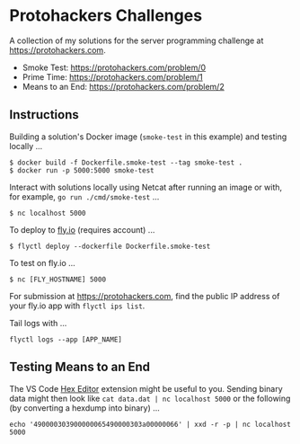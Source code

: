 # Protohackers Challenges

A collection of my solutions for the server programming challenge at https://protohackers.com.

- Smoke Test: https://protohackers.com/problem/0
- Prime Time: https://protohackers.com/problem/1
- Means to an End: https://protohackers.com/problem/2

## Instructions
Building a solution's Docker image (`smoke-test` in this example) and testing locally ...
```
$ docker build -f Dockerfile.smoke-test --tag smoke-test .
$ docker run -p 5000:5000 smoke-test
```

Interact with solutions locally using Netcat after running an image or with, for example, `go run ./cmd/smoke-test` ...
```
$ nc localhost 5000
```

To deploy to [fly.io](https://fly.io/) (requires account) ...
```
$ flyctl deploy --dockerfile Dockerfile.smoke-test
```
To test on fly.io ...
```
$ nc [FLY_HOSTNAME] 5000
```
For submission at https://protohackers.com, find the public IP address of your fly.io app with `flyctl ips list`.

Tail logs with ...
```
flyctl logs --app [APP_NAME]
```
## Testing Means to an End
The VS Code [Hex Editor](https://marketplace.visualstudio.com/items?itemName=ms-vscode.hexeditor) extension might be useful to you. Sending binary data might then look like `cat data.dat | nc localhost 5000` or the following (by converting a hexdump into binary) ...
```
echo '490000303900000065490000303a00000066' | xxd -r -p | nc localhost 5000
```
